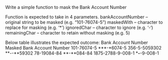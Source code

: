 Write a simple function to mask the Bank Account Number

Function is expected to take in 4 parameters.
bankAccountNumber – original string to be masked (e.g. “101-76074-5”)
maskedWith – character to replace for masking (e.g. ‘*’)
ignoredChar – character to ignore (e.g. ‘-‘)
remainingChar – character to retain without masking (e.g. 5)

Below table illustrates the expected outcome:
Bank Account Number     Masked Bank Account Number
101-76074-5             ***-*6074-5
356-5-5059302           ***-*-**59302
78-19084-84             **-**084-84
1875-2788-9-008-1       ****-***-9-008-1